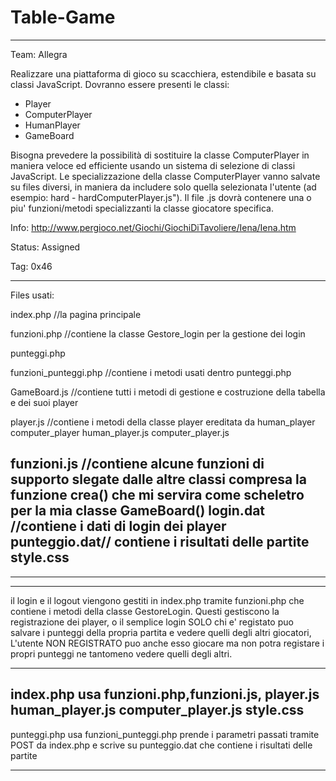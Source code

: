 # Table-Game
----------------------------------------------------------
Team: Allegra

Realizzare una piattaforma di gioco su scacchiera, estendibile e
basata su classi JavaScript.
Dovranno essere presenti le classi:
- Player
 - ComputerPlayer
 - HumanPlayer
- GameBoard

Bisogna prevedere la possibilità di sostituire la classe
ComputerPlayer in maniera veloce ed efficiente usando un sistema di
selezione di classi JavaScript.
Le specializzazione della classe ComputerPlayer vanno salvate su files
diversi, in maniera da includere solo quella selezionata l'utente (ad
esempio: hard - hardComputerPlayer.js").
Il file .js dovrà contenere una o piu' funzioni/metodi specializzanti
la classe giocatore specifica.

Info: http://www.pergioco.net/Giochi/GiochiDiTavoliere/Iena/Iena.htm

Status: Assigned

Tag: 0x46

----------------------------------------------------------
Files usati:

index.php //la pagina principale

funzioni.php //contiene la classe Gestore_login per la gestione dei login

punteggi.php

funzioni_punteggi.php //contiene i metodi usati dentro punteggi.php

GameBoard.js //contiene tutti i metodi di gestione e costruzione della tabella e dei suoi player

player.js //contiene i metodi della classe player ereditata da human_player computer_player
human_player.js
computer_player.js

funzioni.js  //contiene alcune funzioni di supporto slegate dalle altre classi compresa la funzione crea()
che mi servira come scheletro per la mia classe GameBoard()
login.dat //contiene i dati di login dei player
punteggio.dat// contiene i risultati delle partite
style.css 
----------------------------------------------------------
----------------------------------------------------------
----------------------------------------------------------
il login e il logout viengono gestiti in index.php
tramite funzioni.php che contiene i metodi della classe  GestoreLogin.
Questi gestiscono la registrazione dei player, o il semplice login
SOLO chi e' registato puo salvare i punteggi della propria partita
e vedere quelli degli altri giocatori,
L'utente NON REGISTRATO puo anche esso giocare ma non potra registare i propri punteggi 
ne tantomeno vedere quelli degli altri.





----------------------------------------------------------
index.php usa funzioni.php,funzioni.js,
player.js 
human_player.js
computer_player.js
style.css 
----------------------------------------------------------

punteggi.php usa funzioni_punteggi.php prende i parametri passati tramite POST da index.php e 
scrive su punteggio.dat che contiene i risultati delle partite

----------------------------------------------------------
